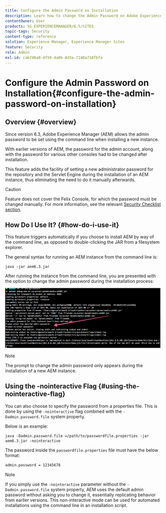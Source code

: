```yaml
---
title: Configure the Admin Password on Installation
description: Learn how to change the Admin Password on Adobe Experience Manager Installation.
contentOwner: User
products: SG_EXPERIENCEMANAGER/6.5/SITES
topic-tags: Security
content-type: reference
solution: Experience Manager, Experience Manager Sites
feature: Security
role: Admin
exl-id: cab746a0-4f50-4a0b-8d3a-7140a710fbfa
---
```

# Configure the Admin Password on Installation{#configure-the-admin-password-on-installation}

## Overview {#overview}

Since version 6.3, Adobe Experience Manager (AEM) allows the admin password to be set using the command line when installing a new instance.

With earlier versions of AEM, the password for the admin account, along with the password for various other consoles had to be changed after installation.

This feature adds the facility of setting a new administrator password for the repository and the Servlet Engine during the installation of an AEM instance, thus eliminating the need to do it manually afterwards.

>[!CAUTION]
>
>Feature does not cover the Felix Console, for which the password must be changed manually. For more information, see the relevant [Security Checklist section](/help/sites-administering/security-checklist.md#change-default-passwords-for-the-aem-and-osgi-console-admin-accounts).

## How Do I Use It? {#how-do-i-use-it}

This feature triggers automatically if you choose to install AEM by way of the command line, as opposed to double-clicking the JAR from a filesystem explorer.

The general syntax for running an AEM instance from the command line is:

```shell
java -jar aem6.3.jar
```

After running the instance from the command line, you are presented with the option to change the admin password during the installation process:

![chlimage_1-116](assets/chlimage_1-116a.png)

>[!NOTE]
>
>The prompt to change the admin password only appears during the installation of a new AEM instance.

## Using the -nointeractive Flag {#using-the-nointeractive-flag}

You can also choose to specify the password from a properties file. This is done by using the `-nointeractive` flag combined with the `-Dadmin.password.file` system property.

Below is an example:

```shell
java -Dadmin.password.file =/path/to/passwordfile.properties -jar aem6.3.jar -nointeractive
```

The password inside the `passwordfile.properties` file must have the below format:

```xml
admin.password = 12345678
```

>[!NOTE]
>
>If you simply use the `-nointeractive` parameter without the `-Dadmin.password.file` system property, AEM uses the default admin password without asking you to change it, essentially replicating behavior from earlier versions. This non-interactive mode can be used for automated installations using the command line in an installation script.
